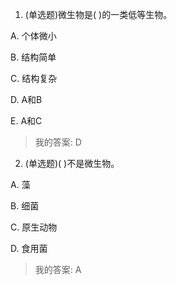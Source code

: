 1. (单选题)微生物是( )的一类低等生物。 

A. 个体微小 

B. 结构简单 

C. 结构复杂 

D. A和B 

E. A和C 

>我的答案: D
 
 
2. (单选题)( )不是微生物。 

A. 藻 

B. 细菌 

C. 原生动物 

D. 食用菌 

>我的答案: A
 
 
